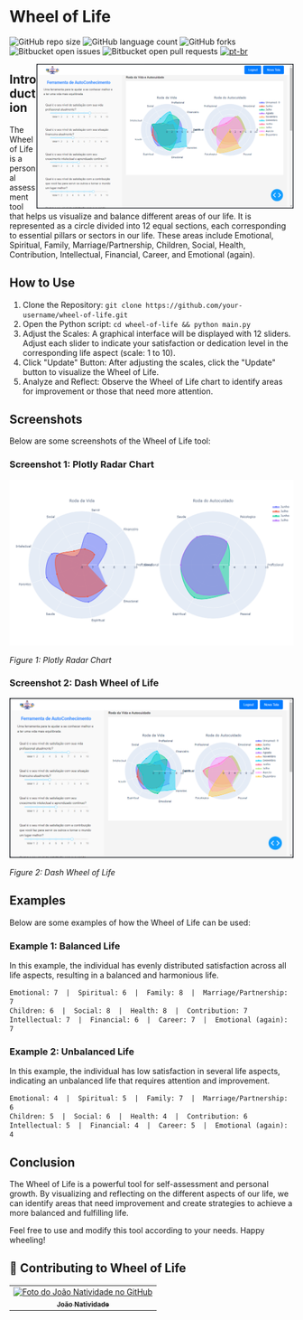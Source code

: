 # Wheel of Life
![GitHub repo size](https://img.shields.io/github/repo-size/joaosnet/wheel-of-Life?style=for-the-badge)
![GitHub language count](https://img.shields.io/github/languages/count/joaosnet/wheel-of-Life?style=for-the-badge)
![GitHub forks](https://img.shields.io/github/forks/joaosnet/wheel-of-Life?style=for-the-badge)
![Bitbucket open issues](https://img.shields.io/bitbucket/issues/joaosnet/wheel-of-Life?style=for-the-badge)
![Bitbucket open pull requests](https://img.shields.io/bitbucket/pr-raw/joaosnet/wheel-of-Life?style=for-the-badge)
[![pt-br](https://img.shields.io/badge/lang-pt--br-green.svg)](https://github.com/joaosnet/wheel-of-Life/blob/master/README.pt-br.md)



<img align="right" height="256" src="screenshots/wheel-of-life-dash.png"/>

## Introduction

The Wheel of Life is a personal assessment tool that helps us visualize and balance different areas of our life. It is represented as a circle divided into 12 equal sections, each corresponding to essential pillars or sectors in our life. These areas include Emotional, Spiritual, Family, Marriage/Partnership, Children, Social, Health, Contribution, Intellectual, Financial, Career, and Emotional (again).

## How to Use

1. Clone the Repository: `git clone https://github.com/your-username/wheel-of-life.git`
2. Open the Python script: `cd wheel-of-life && python main.py`
3. Adjust the Scales: A graphical interface will be displayed with 12 sliders. Adjust each slider to indicate your satisfaction or dedication level in the corresponding life aspect (scale: 1 to 10).
4. Click "Update" Button: After adjusting the scales, click the "Update" button to visualize the Wheel of Life.
5. Analyze and Reflect: Observe the Wheel of Life chart to identify areas for improvement or those that need more attention.

## Screenshots

Below are some screenshots of the Wheel of Life tool:

### Screenshot 1: Plotly Radar Chart

![Plotly Radar Chart](/screenshots/wheel-of-life.png)

_Figure 1: Plotly Radar Chart_

### Screenshot 2: Dash Wheel of Life

![Dash Wheel of Life](/screenshots/wheel-of-life-dash.png)

_Figure 2: Dash Wheel of Life_

## Examples

Below are some examples of how the Wheel of Life can be used:

### Example 1: Balanced Life

In this example, the individual has evenly distributed satisfaction across all life aspects, resulting in a balanced and harmonious life.

```
Emotional: 7  |  Spiritual: 6  |  Family: 8  |  Marriage/Partnership: 7
Children: 6  |  Social: 8  |  Health: 8  |  Contribution: 7
Intellectual: 7  |  Financial: 6  |  Career: 7  |  Emotional (again): 7
```

### Example 2: Unbalanced Life

In this example, the individual has low satisfaction in several life aspects, indicating an unbalanced life that requires attention and improvement.

```
Emotional: 4  |  Spiritual: 5  |  Family: 7  |  Marriage/Partnership: 6
Children: 5  |  Social: 6  |  Health: 4  |  Contribution: 6
Intellectual: 5  |  Financial: 4  |  Career: 5  |  Emotional (again): 4
```

## Conclusion

The Wheel of Life is a powerful tool for self-assessment and personal growth. By visualizing and reflecting on the different aspects of our life, we can identify areas that need improvement and create strategies to achieve a more balanced and fulfilling life.

Feel free to use and modify this tool according to your needs. Happy wheeling!

## 🤝 Contributing to Wheel of Life

<table>
  <tr>
    <td align="center">
      <a href="https://www.instagram.com/jaonativi/" title="Gerente de Projetos Desenvolvedor Backend">
        <img src="https://avatars.githubusercontent.com/u/87316339?v=4" width="100px;" alt="Foto do João Natividade no GitHub"/><br>
        <sub>
          <b>João Natividade</b>
        </sub>
      </a>
    </td>
  </tr>
</table>


 
